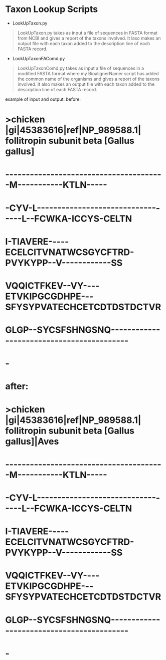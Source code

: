 Taxon Lookup Scripts
===================

- LookUpTaxon.py   

>LookUpTaxon.py takes as input a file of sequences in FASTA format from NCBI and gives a report of the taxons involved. It laso makes an output file with each taxon added to the description line of each FASTA record.

- LookUpTaxonFAComd.py   

>LookUpTaxonComd.py takes as input a file of sequences in a modified FASTA format where my BioalignerNamer script has added the common name of the organisms and gives a report of the taxons involved. It also makes an output file with each taxon added to the description line of each FASTA record.

example of input and output:
before:
# >chicken |gi|45383616|ref|NP_989588.1| follitropin subunit beta [Gallus gallus]
# ---------------------------------------M-----------KTLN-----
# -CYV-L----------------------------------L--FCWKA-ICCYS-CELTN
# I-TIAVERE-----ECELCITVNATWCSGYCFTRD-PVYKYPP--V------------SS
# VQQICTFKEV--VY----ETVKIPGCGDHPE---SFYSYPVATECHCETCDTDSTDCTVR
# GLGP--SYCSFSHNGSNQ------------------------------------------
# -
#
# after:
# >chicken |gi|45383616|ref|NP_989588.1| follitropin subunit beta [Gallus gallus]|Aves
# ---------------------------------------M-----------KTLN-----
# -CYV-L----------------------------------L--FCWKA-ICCYS-CELTN
# I-TIAVERE-----ECELCITVNATWCSGYCFTRD-PVYKYPP--V------------SS
# VQQICTFKEV--VY----ETVKIPGCGDHPE---SFYSYPVATECHCETCDTDSTDCTVR
# GLGP--SYCSFSHNGSNQ------------------------------------------
# -

